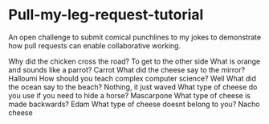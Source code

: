 # Pull-my-leg-request-tutorial
An open challenge to submit comical punchlines to my jokes to demonstrate how pull requests can enable collaborative working.

Why did the chicken cross the road?
To get to the other side
What is orange and sounds like a parrot?
Carrot
What did the cheese say to the mirror?
Halloumi
How should you teach complex computer science?
Well
What did the ocean say to the beach?
Nothing, it just waved
What type of cheese do you use if you need to hide a horse?
Mascarpone
What type of cheese is made backwards?
Edam
What type of cheese doesnt belong to you?
Nacho cheese
